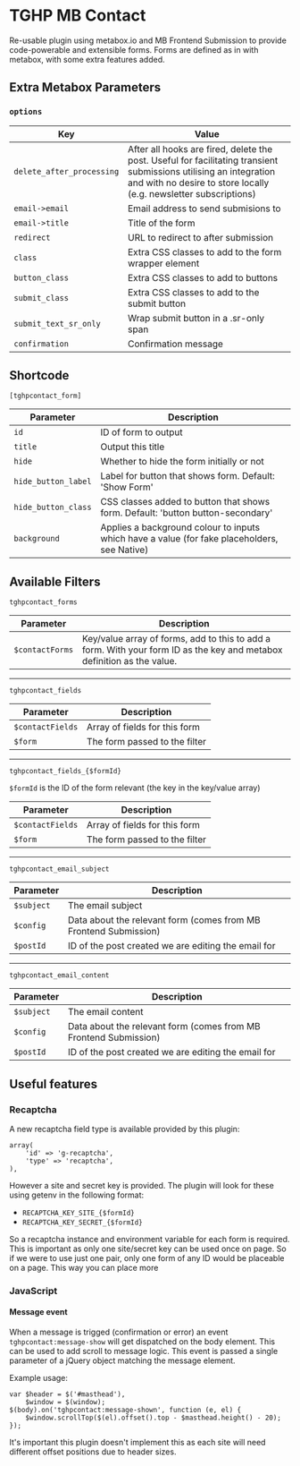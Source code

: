 # TGHP MB Contact
Re-usable plugin using metabox.io and MB Frontend Submission to provide code-powerable and extensible forms. Forms are defined as in with metabox, with some extra features added.

## Extra Metabox Parameters
### `options`
Key | Value
--- | ---
`delete_after_processing` | After all hooks are fired, delete the post. Useful for facilitating transient submissions utilising an integration and with no desire to store locally (e.g. newsletter subscriptions)
`email->email` | Email address to send submisions to
`email->title` | Title of the form
`redirect` | URL to redirect to after submission
`class` | Extra CSS classes to add to the form wrapper element
`button_class` | Extra CSS classes to add to buttons
`submit_class` | Extra CSS classes to add to the submit button
`submit_text_sr_only` | Wrap submit button in a .sr-only span
`confirmation` | Confirmation message

## Shortcode

`[tghpcontact_form]`

Parameter | Description 
--- | ---
`id` | ID of form to output
`title` | Output this title
`hide` | Whether to hide the form initially or not
`hide_button_label` | Label for button that shows form. Default: 'Show Form'
`hide_button_class` | CSS classes added to button that shows form. Default: 'button button-secondary'
`background` | Applies a background colour to inputs which have a value (for fake placeholders, see Native)

## Available Filters

`tghpcontact_forms`

Parameter | Description 
--- | ---
`$contactForms` | Key/value array of forms, add to this to add a form. With your form ID as the key and metabox definition as the value. 

---

`tghpcontact_fields`

Parameter | Description 
--- | ---
`$contactFields` | Array of fields for this form
`$form` | The form passed to the filter

---

`tghpcontact_fields_{$formId}`

`$formId` is the ID of the form relevant (the key in the key/value array)

Parameter | Description 
--- | ---
`$contactFields` | Array of fields for this form
`$form` | The form passed to the filter

---

`tghpcontact_email_subject`

Parameter | Description 
--- | ---
`$subject` | The email subject
`$config` | Data about the relevant form (comes from MB Frontend Submission)
`$postId` | ID of the post created we are editing the email for

---

`tghpcontact_email_content`

Parameter | Description 
--- | ---
`$subject` | The email content
`$config` | Data about the relevant form (comes from MB Frontend Submission)
`$postId` | ID of the post created we are editing the email for

## Useful features
### Recaptcha
A new recaptcha field type is available provided by this plugin:

```
array(
    'id' => 'g-recaptcha',
    'type' => 'recaptcha',
),
```

However a site and secret key is provided. The plugin will look for these using getenv in the following format:

* `RECAPTCHA_KEY_SITE_{$formId}`
* `RECAPTCHA_KEY_SECRET_{$formId}`

So a recaptcha instance and environment variable for each form is required. This is important as only one site/secret key can be used once on page. So if we were to use just one pair, only one form of any ID would be placeable on a page. This way you can place more 

### JavaScript
#### Message event
When a message is trigged (confirmation or error) an event `tghpcontact:message-show` will get dispatched on the body element. This can be used to add scroll to message logic. This event is passed a single parameter of a jQuery object matching the message element.

Example usage:

```
var $header = $('#masthead'),
    $window = $(window);
$(body).on('tghpcontact:message-shown', function (e, el) {
    $window.scrollTop($(el).offset().top - $masthead.height() - 20);
});
```


It's important this plugin doesn't implement this as each site will need different offset positions due to header sizes. 